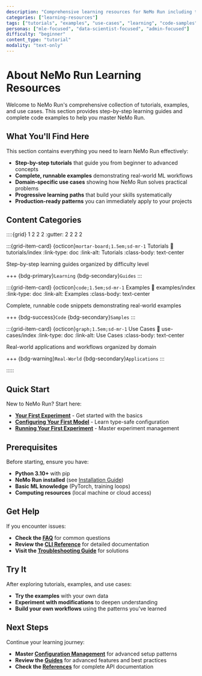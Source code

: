 ```yaml
---
description: "Comprehensive learning resources for NeMo Run including tutorials, examples, and use cases"
categories: ["learning-resources"]
tags: ["tutorials", "examples", "use-cases", "learning", "code-samples", "real-world", "step-by-step"]
personas: ["mle-focused", "data-scientist-focused", "admin-focused"]
difficulty: "beginner"
content_type: "tutorial"
modality: "text-only"
---
```


# About NeMo Run Learning Resources

Welcome to NeMo Run's comprehensive collection of tutorials, examples, and use cases. This section provides step-by-step learning guides and complete code examples to help you master NeMo Run.

## What You'll Find Here

This section contains everything you need to learn NeMo Run effectively:

- **Step-by-step tutorials** that guide you from beginner to advanced concepts
- **Complete, runnable examples** demonstrating real-world ML workflows
- **Domain-specific use cases** showing how NeMo Run solves practical problems
- **Progressive learning paths** that build your skills systematically
- **Production-ready patterns** you can immediately apply to your projects

## Content Categories

::::{grid} 1 2 2 2
:gutter: 2 2 2 2

:::{grid-item-card} {octicon}`mortar-board;1.5em;sd-mr-1` Tutorials
:link: tutorials/index
:link-type: doc
:link-alt: Tutorials
:class-body: text-center

Step-by-step learning guides organized by difficulty level

+++
{bdg-primary}`Learning` {bdg-secondary}`Guides`
:::

:::{grid-item-card} {octicon}`code;1.5em;sd-mr-1` Examples
:link: examples/index
:link-type: doc
:link-alt: Examples
:class-body: text-center

Complete, runnable code snippets demonstrating real-world examples

+++
{bdg-success}`Code` {bdg-secondary}`Samples`
:::

:::{grid-item-card} {octicon}`graph;1.5em;sd-mr-1` Use Cases
:link: use-cases/index
:link-type: doc
:link-alt: Use Cases
:class-body: text-center

Real-world applications and workflows organized by domain

+++
{bdg-warning}`Real-World` {bdg-secondary}`Applications`
:::

:::::

## Quick Start

New to NeMo Run? Start here:

- **[Your First Experiment](tutorials/first-experiment.md)** - Get started with the basics
- **[Configuring Your First Model](tutorials/configuring-your-first-model.md)** - Learn type-safe configuration
- **[Running Your First Experiment](tutorials/running-your-first-experiment.md)** - Master experiment management

## Prerequisites

Before starting, ensure you have:

- **Python 3.10+** with pip
- **NeMo Run installed** (see [Installation Guide](../get-started/install.md))
- **Basic ML knowledge** (PyTorch, training loops)
- **Computing resources** (local machine or cloud access)

## Get Help

If you encounter issues:

- **Check the [FAQ](../references/faqs.md)** for common questions
- **Review the [CLI Reference](../references/cli-reference.md)** for detailed documentation
- **Visit the [Troubleshooting Guide](../guides/troubleshooting.md)** for solutions

## Try It

After exploring tutorials, examples, and use cases:

- **Try the examples** with your own data
- **Experiment with modifications** to deepen understanding
- **Build your own workflows** using the patterns you've learned

## Next Steps

Continue your learning journey:

- **Master [Configuration Management](../guides/configuration.md)** for advanced setup patterns
- **Review the [Guides](../guides/index.md)** for advanced features and best practices
- **Check the [References](../references/index.md)** for complete API documentation
